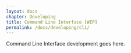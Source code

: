 ```yaml
---
layout: docs
chapter: Developing
title: Command Line Interface [WIP] 
permalink: /docs/developing/cli/
---
```


Command Line Interface development goes here.
